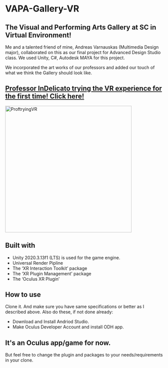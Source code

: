 # VAPA-Gallery-VR
## The Visual and Performing Arts Gallery at SC in Virtual Environment!

Me and a talented friend of mine, Andreas Varnauskas (Multimedia Design major), collaborated on this as our final project for Advanced Design Studio class. We used Unity, C#, Autodesk MAYA for this project.

We incorporated the art works of our professors and added our touch of what we think the Gallery should look like.

## <a href="https://drive.google.com/file/d/1JAYQcb8fsjGLj4xyhM7a1X_rG659fUp1/view?usp=drive_link" target="_blank"> Professor InDelicato trying the VR experience for the first time! Click here! </a>

<a href="https://drive.google.com/file/d/1JAYQcb8fsjGLj4xyhM7a1X_rG659fUp1/view?usp=drive_link" target="_blank">
  <img width="404" alt="ProftryingVR" src="https://github.com/tprashant-21/VAPA-Gallery-VR/assets/62254242/9e9322e3-932b-4e40-86e7-156fd76a675a" />
</a>


## Built with
- Unity 2020.3.13f1 (LTS) is used for the game engine.
- Universal Render Pipline
- The ‘XR Interaction Toolkit’ package
- The ‘XR Plugin Management’ package
- The ‘Oculus XR Plugin’

## How to use 
Clone it. And make sure you have same specifications or better as I described above. Also do these, if not done already:
- Download and Install Andriod Studio.
- Make Oculus Developer Account and install ODH app.

## It's an Oculus app/game for now. 
But feel free to change the plugin and packages to your needs/requirements in your clone.



